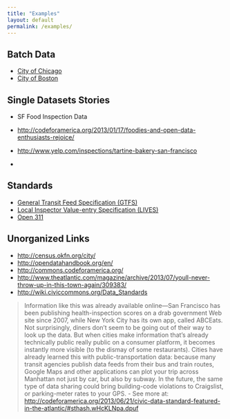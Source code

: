 ```yaml
---
title: "Examples"
layout: default
permalink: /examples/
---
```


## Batch Data
- [City of Chicago](https://data.chicago.gov/)
- [City of Boston](https://data.cityofboston.gov/)

## Single Datasets Stories
- SF Food Inspection Data
 - http://codeforamerica.org/2013/01/17/foodies-and-open-data-enthusiasts-rejoice/
 - http://www.yelp.com/inspections/tartine-bakery-san-francisco

- 

## Standards
- [General Transit Feed Specification (GTFS)](https://developers.google.com/transit/gtfs/)
- [Local Inspector Value-entry Specification (LIVES)](http://www.yelp.com/healthscores)
- [Open 311](http://open311.org/)

## Unorganized Links
- http://census.okfn.org/city/
- http://opendatahandbook.org/en/
- http://commons.codeforamerica.org/
- http://www.theatlantic.com/magazine/archive/2013/07/youll-never-throw-up-in-this-town-again/309383/
- http://wiki.civiccommons.org/Data_Standards

> Information like this was already available online—San Francisco has been publishing health-inspection scores on a drab government Web site since 2007, while New York City has its own app, called ABCEats. Not surprisingly, diners don’t seem to be going out of their way to look up the data. But when cities make information that’s already technically public really public on a consumer platform, it becomes instantly more visible (to the dismay of some restaurants). Cities have already learned this with public-transportation data: because many transit agencies publish data feeds from their bus and train routes, Google Maps and other applications can plot your trip across Manhattan not just by car, but also by subway. In the future, the same type of data sharing could bring building-code violations to Craigslist, or parking-meter rates to your GPS. - See more at: http://codeforamerica.org/2013/06/21/civic-data-standard-featured-in-the-atlantic/#sthash.wHcKLNpa.dpuf
